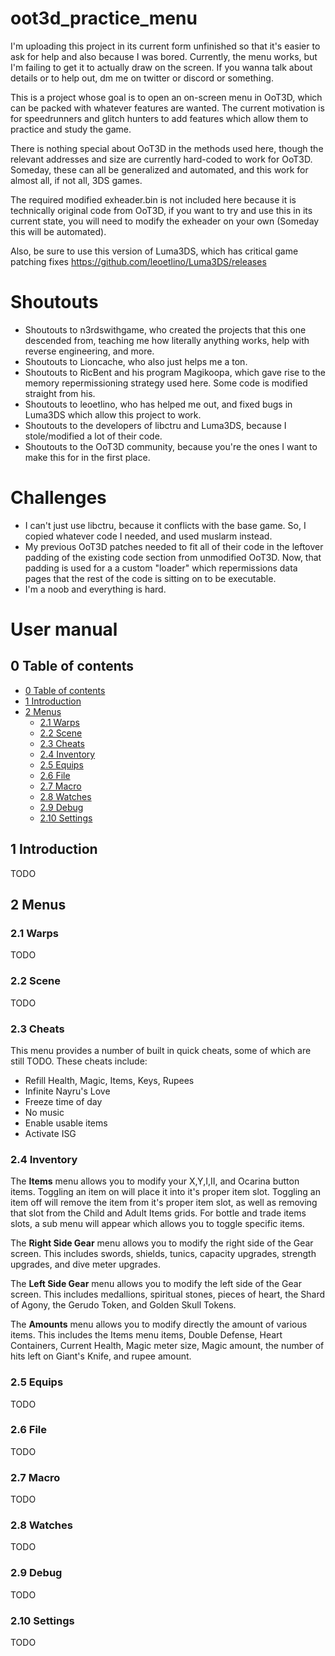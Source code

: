 # oot3d_practice_menu
I'm uploading this project in its current form unfinished so that it's easier to ask for help and also because I was bored. Currently, the menu works, but I'm failing to get it to actually draw on the screen. If you wanna talk about details or to help out, dm me on twitter or discord or something.

This is a project whose goal is to open an on-screen menu in OoT3D, which can be packed with whatever features are wanted. The current motivation is for speedrunners and glitch hunters to add features which allow them to practice and study the game.

There is nothing special about OoT3D in the methods used here, though the relevant addresses and size are currently hard-coded to work for OoT3D. Someday, these can all be generalized and automated, and this work for almost all, if not all, 3DS games.

The required modified exheader.bin is not included here because it is technically original code from OoT3D, if you want to try and use this in its current state, you will need to modify the exheader on your own (Someday this will be automated).

Also, be sure to use this version of Luma3DS, which has critical game patching fixes https://github.com/leoetlino/Luma3DS/releases

# Shoutouts
* Shoutouts to n3rdswithgame, who created the projects that this one descended from, teaching me how literally anything works, help with reverse engineering, and more.
* Shoutouts to Lioncache, who also just helps me a ton.
* Shoutouts to RicBent and his program Magikoopa, which gave rise to the memory repermissioning strategy used here. Some code is modified straight from his.
* Shoutouts to leoetlino, who has helped me out, and fixed bugs in Luma3DS which allow this project to work.
* Shoutouts to the developers of libctru and Luma3DS, because I stole/modified a lot of their code.
* Shoutouts to the OoT3D community, because you're the ones I want to make this for in the first place.

# Challenges
* I can't just use libctru, because it conflicts with the base game. So, I copied whatever code I needed, and used muslarm instead.
* My previous OoT3D patches needed to fit all of their code in the leftover padding of the existing code section from unmodified OoT3D. Now, that padding is used for a a custom "loader" which repermissions data pages that the rest of the code is sitting on to be executable.
* I'm a noob and everything is hard.

# User manual


## 0 Table of contents
-   [0 Table of contents](#0-table-of-contents)
-   [1 Introduction](#1-introduction)
-   [2 Menus](#2-menus)
    -   [2.1 Warps](#21-warps)
    -   [2.2 Scene](#22-scene)
    -   [2.3 Cheats](#23-cheats)
    -   [2.4 Inventory](#24-inventory)
    -   [2.5 Equips](#25-equips)
    -   [2.6 File](#26-file)
    -   [2.7 Macro](#27-macro)
    -   [2.8 Watches](#28-watches)
    -   [2.9 Debug](#29-debug)
    -   [2.10 Settings](#210-settings)

## 1 Introduction
TODO

## 2 Menus

### 2.1 Warps
TODO

### 2.2 Scene
TODO

### 2.3 Cheats
This menu provides a number of built in quick cheats, some of which are still TODO. These cheats include:
-   Refill Health, Magic, Items, Keys, Rupees
-   Infinite Nayru's Love
-   Freeze time of day
-   No music
-   Enable usable items
-   Activate ISG

### 2.4 Inventory
The **Items** menu allows you to modify your X,Y,I,II, and Ocarina button items. Toggling an item on will place it into it's proper item slot. Toggling an item off will remove the item from it's proper item slot, as well as removing that slot from the Child and Adult Items grids. For bottle and trade items slots, a sub menu will appear which allows you to toggle specific items.

The **Right Side Gear** menu allows you to modify the right side of the Gear screen. This includes swords, shields, tunics, capacity upgrades, strength upgrades, and dive meter upgrades.

The **Left Side Gear** menu allows you to modify the left side of the Gear screen. This includes medallions, spiritual stones, pieces of heart, the Shard of Agony, the Gerudo Token, and Golden Skull Tokens.

The **Amounts** menu allows you to modify directly the amount of various items. This includes the Items menu items, Double Defense, Heart Containers, Current Health, Magic meter size, Magic amount, the number of hits left on Giant's Knife, and rupee amount.

### 2.5 Equips
TODO

### 2.6 File
TODO

### 2.7 Macro
TODO

### 2.8 Watches
TODO

### 2.9 Debug
TODO

### 2.10 Settings
TODO
